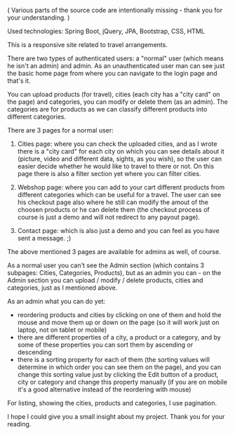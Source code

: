 ( Various parts of the source code are intentionally missing - thank you for your understanding. )

Used technologies: Spring Boot, jQuery, JPA, Bootstrap, CSS, HTML

This is a responsive site related to travel arrangements.

There are two types of authenticated users: a "normal" user (which means he isn't an admin) and admin. As an unauthenticated user man can see just the basic home page from where you can navigate to the login page and that's it.

You can upload products (for travel), cities (each city has a "city card" on the page) and categories, you can modify or delete them (as an admin). The categories are for products as we can classify different products into different categories.

There are 3 pages for a normal user:

1. Cities page: where you can check the uploaded cities, and as I wrote there is a "city card" for each city on which you can see details about it (picture, video and different data, sights, as you wish), so the user can easier decide whether he would like to travel to there or not. On this page there is also a filter section yet where you can filter cities.

2. Webshop page: where you can add to your cart different products from different categories which can be useful for a travel. The user can see his checkout page also where he still can modify the amout of the choosen products or he can delete them (the checkout process of course is just a demo and will not redirect to any payout page).

3. Contact page: which is also just a demo and you can feel as you have sent a message. ;)

The above mentioned 3 pages are available for admins as well, of course.

As a normal user you can't see the Admin section (which contains 3 subpages: Cities, Categories, Products), but as an admin you can - on the Admin section you can upload / modify / delete products, cities and categories, just as I mentioned above.

As an admin what you can do yet:
- reordering products and cities by clicking on one of them and hold the mouse and move them up or down on the page (so it will work just on laptop, not on tablet or mobile)
- there are different properties of a city, a product or a category, and by some of these properties you can sort them by ascending or descending
- there is a sorting property for each of them (the sorting values will determine in which order you can see them on the page), and you can change this sorting value just by clicking the Edit button of a product, city or category and change this property manually (if you are on mobile it's a good alternative instead of the reordering with mouse)

For listing, showing the cities, products and categories, I use pagination.

I hope I could give you a small insight about my project. Thank you for your reading.

